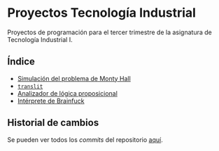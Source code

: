 # Proyectos Tecnología Industrial

Proyectos de programación para el tercer trimestre de la asignatura de Tecnología Industrial I.

## Índice

* [Simulación del problema de Monty Hall](https://github.com/JaimermXD/proyectos-tecnologia-industrial/tree/monty-hall-simulation)
* [`translit`](https://github.com/JaimermXD/proyectos-tecnologia-industrial/tree/translit)
* [Analizador de lógica proposicional](https://github.com/JaimermXD/proyectos-tecnologia-industrial/tree/logic-parser)
* [Intérprete de Brainfuck](https://github.com/JaimermXD/proyectos-tecnologia-industrial/tree/brainfuck-interpreter)

## Historial de cambios

Se pueden ver todos los *commits* del repositorio [aquí](https://github.com/JaimermXD/proyectos-tecnologia-industrial/commits).